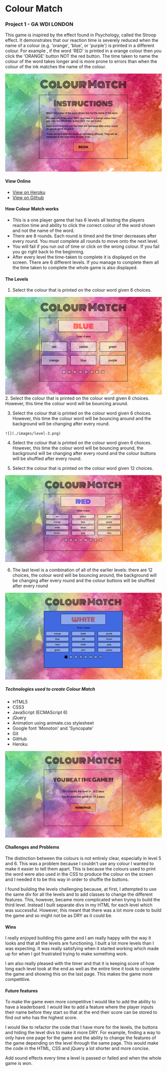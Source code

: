 # Colour Match

### Project 1 - GA WDI LONDON

This game is inspired by the effect found in Psychology, called the Stroop effect. It demonstrates that our reaction time is severely reduced when the name of a colour (e.g. 'orange', 'blue', or 'purple') is printed in a different colour. For example , if the word 'RED' is printed in a orange colour then you click the 'ORANGE' button NOT the red button. The time taken to name the colour of the word takes longer and is more prone to errors than when the colour of the ink matches the name of the colour.

![](./images/instructions-page.png)

#### View Online
- [View on Heroku](http://colour-match-game.herokuapp.com/)
- [View on Github](https://github.com/amadeakimmins/wdi-first-project.git)

#### How Colour Match works

- This is a one player game that has 6 levels all testing the players reaction time and ability to click the correct colour of the word shown and not the name of the word.
- There are 8 rounds. Each round is timed and the timer decreases after every round. You must complete all rounds to move onto the next level.
- You will fail if you run out of time or click on the wrong colour. If you fail you go right back to the beginning.
- After every level the time-taken to complete it is displayed on the screen. There are 6 different levels. If you manage to complete them all the time taken to complete the whole game is also displayed.

#### The Levels

  1. Select the colour that is printed on the colour word given 6 choices.

  ![](./images/level-1.png)
  2. Select the colour that is printed on the colour word given 6 choices. However, this time the colour word will be bouncing around.

  3. Select the colour that is printed on the colour word given 6 choices. However, this time the colour word will be bouncing around and the background will be changing after every round.

    ![](./images/level-3.png)

  4. Select the colour that is printed on the colour word given 6 choices. However, this time the colour word will be bouncing around, the background will be changing after every round and the colour buttons will be shuffled after every round.

  5. Select the colour that is printed on the colour word given 12 choices.

  ![](./images/level-5.png)

  6. The last level is a combination of all of the earlier levels: there are 12 choices, the colour word will be bouncing around, the background will be changing after every round and the colour buttons will be shuffled after every round

  ![](./images/level-6.png)


##### Technologies used to create Colour Match
- HTML5
- CSS3
- JavaScript (ECMAScript 6)
- jQuery
- Animation using animate.css stylesheet
- Google font 'Monoton' and 'Syncopate'
- Git
- GitHub
- Heroku

![](./images/finished-game.png)

#### Challenges and Problems

The distinction between the colours is not entirely clear, especially in level 5 and 6. This was a problem because I couldn't use any colour I wanted to make it easier to tell them apart. This is because the colours used to print the word were also used in the CSS to produce the colour on the screen and I needed it to be this way in order to shuffle the buttons.

I found building the levels challenging because, at first, I attempted to use the same div for all the levels and to add classes to change the different features. This, however, became more complicated when trying to build the third level. Instead I built separate divs in my HTML for each level which was successful. However, this meant that there was a lot more code to build the game and so might not be as DRY as it could be.

#### Wins

I really enjoyed building this game and I am really happy with the way it looks and that all the levels are functioning. I built a lot more levels than I was expecting. It was really satisfying when it started working which made up for when I got frustrated trying to make something work.

I am also really pleased with the timer and that it is keeping score of how long each level took at the end as well as the entire time it took to complete the game and showing this on the last page. This makes the game more competitive.


#### Future features

To make the game even more competitive I would like to add the ability to have a leaderboard. I would like to add a feature where the player inputs their name before they start so that at the end their score can be stored to find out who has the highest score.

I would like to refactor the code  that I have more for the levels, the buttons and hiding the level divs to make it more DRY. For example, finding a way to only have one page for the game and the ability to change the features of the game depending on the level through the same page. This would make the code in the HTML, CSS and jQuery a lot shorter and more concise.

Add sound effects every time a level is passed or failed and when the whole game is won.
